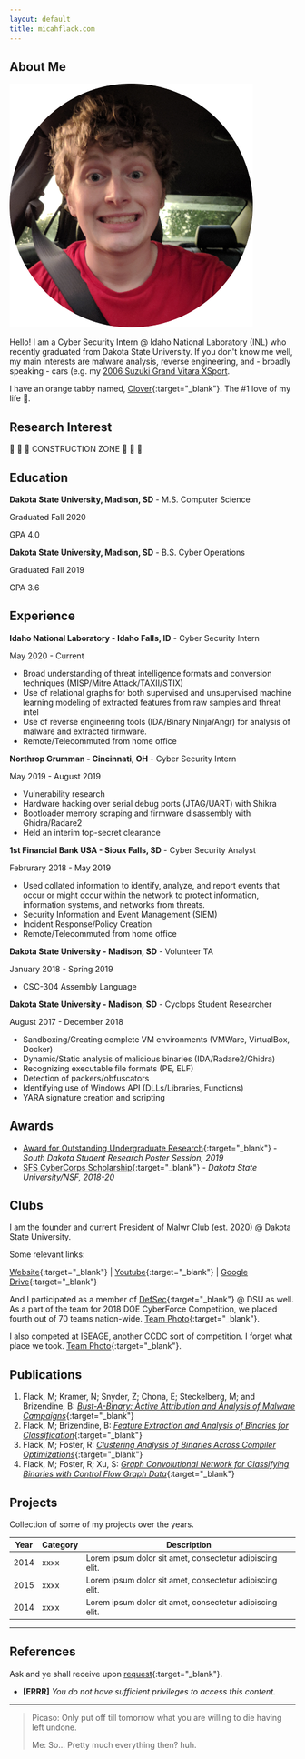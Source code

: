 ```yaml
---
layout: default
title: micahflack.com
---
```


## About Me

<img class="profile-picture" src="profile.png">

Hello! I am a Cyber Security Intern @ Idaho National Laboratory (INL) who recently graduated from Dakota State University. If you don't know me well, my main interests are malware analysis, reverse engineering, and - broadly speaking - cars (e.g. my [2006 Suzuki Grand Vitara XSport](suzuki.jpg).

I have an orange tabby named, [Clover](clover.jpg){:target="_blank"}. The #1 love of my life 🦁.

## Research Interest

🚧 🚧 🚧 CONSTRUCTION ZONE 🚧 🚧 🚧

## Education

**Dakota State University, Madison, SD** - M.S. Computer Science

Graduated Fall 2020

GPA 4.0

**Dakota State University, Madison, SD** - B.S. Cyber Operations

Graduated Fall 2019

GPA 3.6

## Experience

**Idaho National Laboratory - Idaho Falls, ID** - Cyber Security Intern

May 2020 - Current

* Broad understanding of threat intelligence formats and conversion techniques (MISP/Mitre Attack/TAXII/STIX)
* Use of relational graphs for both supervised and unsupervised machine learning modeling of extracted features from raw samples and threat intel
* Use of reverse engineering tools (IDA/Binary Ninja/Angr) for analysis of malware and extracted firmware.
* Remote/Telecommuted from home office

**Northrop Grumman - Cincinnati, OH** - Cyber Security Intern

May 2019 - August 2019

* Vulnerability research
* Hardware hacking over serial debug ports (JTAG/UART) with Shikra
* Bootloader memory scraping and firmware disassembly with Ghidra/Radare2
* Held an interim top-secret clearance

**1st Financial Bank USA - Sioux Falls, SD** - Cyber Security Analyst

Februrary 2018 - May 2019

* Used collated information to identify, analyze, and report events that occur or might occur within the network to protect information, information systems, and networks from threats.
* Security Information and Event Management (SIEM)
* Incident Response/Policy Creation
* Remote/Telecommuted from home office

**Dakota State University - Madison, SD** - Volunteer TA

January 2018 - Spring 2019

* CSC-304 Assembly Language

**Dakota State University - Madison, SD** - Cyclops Student Researcher

August 2017 - December 2018

* Sandboxing/Creating complete VM environments (VMWare, VirtualBox, Docker)
* Dynamic/Static analysis of malicious binaries (IDA/Radare2/Ghidra)
* Recognizing executable file formats (PE, ELF)
* Detection of packers/obfuscators
* Identifying use of Windows API (DLLs/Libraries, Functions)
* YARA signature creation and scripting

## Awards

* [Award for Outstanding Undergraduate Research](SRI2019.jpg){:target="_blank"} - *South Dakota Student Research Poster Session, 2019*
* [SFS CyberCorps Scholarship](https://www.sfs.opm.gov/Overview-History.aspx){:target="_blank"} - *Dakota State University/NSF, 2018-20*

## Clubs

I am the founder and current President of Malwr Club (est. 2020) @ Dakota State University. 

Some relevant links:

[Website](https://malwr.club){:target="_blank"} | [Youtube](https://youtube.malwr.club){:target="_blank"} | [Google Drive](https://drive.malwr.club){:target="_blank"}

And I participated as a member of [DefSec](https://defsec.club/){:target="_blank"} @ DSU as well. As a part of the team for 2018 DOE CyberForce Competition, we placed fourth out of 70 teams nation-wide. [Team Photo](cyberforce.jpg){:target="_blank"}.

I also competed at ISEAGE, another CCDC sort of competition. I forget what place we took. [Team Photo](ISEAGE.jpg){:target="_blank"}.

## Publications

1. Flack, M; Kramer, N; Snyder, Z; Chona, E; Steckelberg, M; and Brizendine, B: [*Bust-A-Binary: Active Attribution and Analysis of Malware Campaigns*](http://scholar.dsu.edu/research-symposium/25){:target="_blank"}
2. Flack, M; Brizendine, B: [*Feature Extraction and Analysis of Binaries for Classification*](http://scholar.dsu.edu/research-symposium/28){:target="_blank"}
3. Flack, M; Foster, R: [*Clustering Analysis of Binaries Across Compiler Optimizations*](intern-project-poster.pdf){:target="_blank"}
4. Flack, M; Foster, R; Xu, S: [*Graph Convolutional Network for Classifying Binaries with Control Flow Graph Data*](final-draft.pdf){:target="_blank"}

## Projects

Collection of some of my projects over the years.

Year | Category  | Description
-----|-----------|------------
2014 | xxxx      | Lorem ipsum dolor sit amet, consectetur adipiscing elit.
2015 | xxxx      | Lorem ipsum dolor sit amet, consectetur adipiscing elit.
2014 | xxxx      | Lorem ipsum dolor sit amet, consectetur adipiscing elit.

---

## References

Ask and ye shall receive upon [request](https://micahflack.com/contact){:target="_blank"}.

* **[ERRR]** *You do not have sufficient privileges to access this content.*

---

> Picaso: Only put off till tomorrow what you are willing to die having left undone. 
>
> Me: So... Pretty much everything then? huh.
